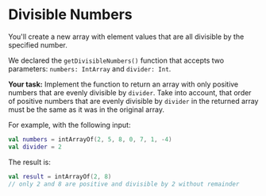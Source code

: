# Divisible Numbers

You'll create a new array with element values that are all divisible by the specified number.

We declared the `getDivisibleNumbers()` function that accepts two parameters: `numbers: IntArray` and `divider: Int`.

**Your task:** Implement the function to return an array with only positive numbers that are evenly divisible by `divider`. 
Take into account, that order of positive numbers that are evenly divisible by `divider` in the returned array must be the same as it was in the original array.


For example, with the following input:
```kotlin
val numbers = intArrayOf(2, 5, 8, 0, 7, 1, -4)
val divider = 2
```

The result is:
```kotlin
val result = intArrayOf(2, 8)
// only 2 and 8 are positive and divisible by 2 without remainder
```
